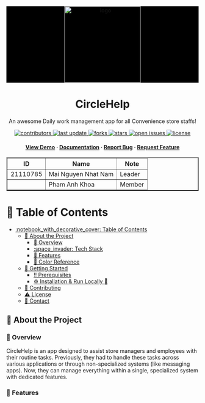 <div align="center">

<div align="center" style="background-color: black;">
  <img src="https://i.pinimg.com/736x/c7/07/eb/c707ebdb1f02dd8de1146336973c7401.jpg" alt="logo" width="200" height="auto" />
</div>
  <h1>CircleHelp</h1>

<p>
    An awesome Daily work management app for all Convenience store staffs! 
  </p>


<!-- Badges -->
<p>
  <a href="https://github.com/Louis3797/awesome-readme-template/graphs/contributors">
    <img src="https://img.shields.io/github/contributors/NamSellsFish/circle-help" alt="contributors" />
  </a>
  <a href="">
    <img src="https://img.shields.io/github/last-commit/NamSellsFish/circle-help" alt="last update" />
  </a>
  <a href="https://github.com/NamSellsFish/circle-help/network/members">
    <img src="https://img.shields.io/github/forks/NamSellsFish/circle-help" alt="forks" />
  </a>
  <a href="https://github.com/NamSellsFish/circle-help/stargazers">
    <img src="https://img.shields.io/github/stars/NamSellsFish/circle-help" alt="stars" />
  </a>
  <a href="https://github.com/NamSellsFish/circle-help/issues/">
    <img src="https://img.shields.io/github/issues/NamSellsFish/circle-help" alt="open issues" />
  </a>
  <a href="https://github.com/NamSellsFish/circle-help/blob/master/LICENSE">
    <img src="https://img.shields.io/github/license/NamSellsFish/circle-help.svg" alt="license" />
  </a>
</p>


<h4>
    <a href="">View Demo</a>
  <span> · </span>
    <a href="https://github.com/NamSellsFish/circle-help/blob/main/readme.md">Documentation</a>
  <span> · </span>
    <a href="https://github.com/NamSellsFish/circle-help/issues">Report Bug</a>
  <span> · </span>
    <a href="https://github.com/NamSellsFish/circle-help/issues">Request Feature</a>
  </h4>
</div>

<!-- Members -->
<div align="center">
<table border="2">
        <tr>
            <th>ID</th>
            <th>Name</th>
            <th>Note</th>
        </tr>
        <tr>
            <td>21110785</td>
            <td>Mai Nguyen Nhat Nam</td>
            <td>Leader</td>
        </tr>
        <tr>
            <td></td>
            <td>Pham Anh Khoa</td>
            <td>Member</td>
        </tr>
</table>
</div>

<!-- Table of Contents -->

# :notebook_with_decorative_cover: Table of Contents

- [:notebook\_with\_decorative\_cover: Table of Contents](#notebook_with_decorative_cover-table-of-contents)
  - [:star2: About the Project](#star2-about-the-project)
    - [:thought_balloon: Overview](#thought_balloon-overview)
    - [:space\_invader: Tech Stack](#space_invader-tech-stack)
    - [:dart: Features](#dart-features)
    - [:art: Color Reference](#art-color-reference)
  - [:toolbox: Getting Started](#toolbox-getting-started)
    - [:bangbang: Prerequisites](#bangbang-prerequisites)
    - [⚙️ Installation \&  Run Locally 🏃](#️-installation---run-locally-)
  - [:wave: Contributing](#wave-contributing)
  - [:warning: License](#warning-license)
  - [:handshake: Contact](#handshake-contact)

<!-- About the Project -->

## :star2: About the Project

### :thought_balloon: Overview
CircleHelp is an app designed to assist store managers and employees with their routine tasks. Previously, they had to handle these tasks across various applications or through non-specialized systems (like messaging apps). Now, they can manage everything within a single, specialized system with dedicated features.
### :dart: Features
